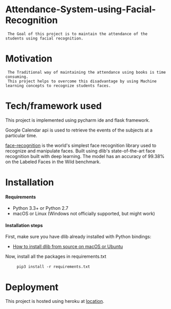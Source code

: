# Attendance-System-using-Facial-Recognition

     The Goal of this project is to maintain the attendance of the students using facial recognition.
     
# Motivation
     
     The Traditional way of maintaining the attendance using books is time consuming.
     This project helps to overcome this disadvantage by using Machine learning concepts to recognize students faces.
     
# Tech/framework used

This project is implemented using pycharm ide and flask framework.
      
Google Calendar api is used to retrieve the events of the subjects at a particular time.

[face-recognition](https://github.com/ageitgey/face_recognition)  is the world's simplest face recognition library used to recognize and manipulate faces.
Built using dlib's state-of-the-art face recognition built with deep learning.
The model has an accuracy of 99.38% on the Labeled Faces in the Wild benchmark.

# Installation
#### Requirements
 * Python 3.3+ or Python 2.7
 * macOS or Linux (Windows not officially supported, but might work)
#### Installation steps
First, make sure you have dlib already installed with Python bindings:
* [How to install dlib from source on macOS or Ubuntu](https://gist.github.com/ageitgey/629d75c1baac34dfa5ca2a1928a7aeaf)

Now, install all the packages in requirements.txt

&nbsp;&nbsp;&nbsp;&nbsp;&nbsp;&nbsp;&nbsp;&nbsp;&nbsp;```pip3 install -r requirements.txt```

# Deployment

This project is hosted using heroku at [location](https://mark-my-attendance-6666.herokuapp.com/).

